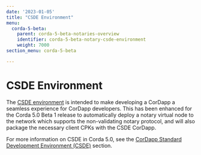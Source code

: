 ```yaml
---
date: '2023-01-05'
title: "CSDE Environment"
menu:
  corda-5-beta:
    parent: corda-5-beta-notaries-overview
    identifier: corda-5-beta-notary-csde-environment
    weight: 7000
section_menu: corda-5-beta

---
```


# CSDE Environment

The [CSDE environment](https://github.com/corda/CSDE-cordapp-template-kotlin) is intended to make developing a CorDapp a seamless experience for CorDapp developers. This has been enhanced for the Corda 5.0 Beta 1 release to automatically deploy a notary virtual node to the network which supports the non-validating notary protocol, and will also package the necessary client CPKs with the CSDE CorDapp.


For more information on CSDE in Corda 5.0, see the [CorDapp Standard Development Environment (CSDE)](../../getting-started/cordapp-standard-development-environment/csde.md) section.